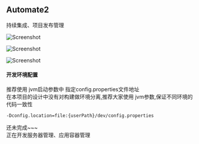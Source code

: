 ## Automate2
持续集成、项目发布管理

![Screenshot](http://47.100.63.232/resources/images/1.png)

![Screenshot](http://47.100.63.232/resources/images/2.png)

![Screenshot](http://47.100.63.232/resources/images/3.png)

#### 开发环境配置
 推荐使用 jvm启动参数中 指定config.properties文件地址  
 在本项目的设计中没有对构建做环境分离,推荐大家使用 jvm参数,保证不同环境的代码一致性
~~~~
-Dconfig.location=file:{userPath}/dev/config.properties
~~~~

还未完成~~~  
正在开发服务器管理、应用容器管理